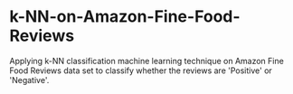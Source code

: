 # k-NN-on-Amazon-Fine-Food-Reviews
Applying k-NN classification machine learning technique on Amazon Fine Food Reviews data set to classify whether the reviews are 'Positive' or 'Negative'.
